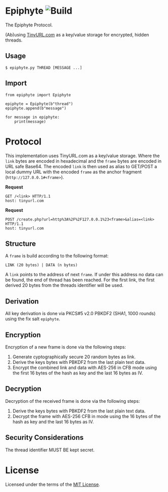 Epiphyte ![Build](https://img.shields.io/travis/cuhsat/epiphyte.svg)
========
The Epiphyte Protocol.

(Ab)using [TinyURL.com](https://tinyurl.com) as a key/value storage for
encrypted, hidden threads.

Usage
-----
```
$ epiphyte.py THREAD [MESSAGE ...]
```

Import
------
```
from epiphyte import Epiphyte

epiphyte = Epiphyte(b"thread")
epiphyte.append(b"message")

for message in epiphyte:
    print(message)
```

Protocol
========
This implementation uses TinyURL.com as a key/value storage. Where the `link`
bytes are encoded in hexadecimal and the `frame` bytes are encoded in URL safe
Base64. The encoded `link` is then used as alias to GET/POST a local dummy URL
with the encoded `frame` as the anchor fragment (`http://127.0.0.1#<frame>`).

**Request**
```
GET /<link> HTTP/1.1
host: tinyurl.com
```

**Request**
```
POST /create.php?url=http%3A%2F%2F127.0.0.1%23<frame>&alias=<link> HTTP/1.1
host: tinyurl.com
```

Structure
---------
A `frame` is build according to the following format:
```
LINK (20 bytes) | DATA (n bytes)
```

A `link` points to the address of next `frame`. If under this address no data
can be found, the end of thread has been reached. For the first link, the
first derived 20 bytes from the threads identifier will be used.

Derivation
----------
All key derivation is done via PKCS#5 v2.0 PBKDF2 (SHA1, 1000 rounds) using
the fix salt `epiphyte`.

Encryption
----------
Encryption of a new frame is done via the following steps:

1. Generate cyptographically secure 20 random bytes as link.
2. Derive the keys bytes with PBKDF2 from the last plain text data.
3. Encrypt the combined link and data with AES-256 in CFB mode
   using the first 16 bytes of the hash as key and the last 16
   bytes as IV.

Decryption
----------
Decryption of the received frame is done via the following steps:

1. Derive the keys bytes with PBKDF2 from the last plain text data.
2. Decrypt the frame with AES-256 CFB in mode using the 16 bytes
   of the hash as key and the last 16 bytes as IV.

Security Considerations
-----------------------
The thread identifier MUST BE kept secret.

License
=======
Licensed under the terms of the [MIT License](LICENSE).
